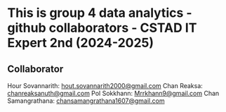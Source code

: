 # This is group 4 data analytics - github collaborators - CSTAD IT Expert 2nd (2024-2025)
## Collaborator 
Hour Sovannarith: hout.sovannarith2000@gmail.com
Chan Reaksa: chanreaksanuth@gmail.com
Pol Sokkhann: Mrrkhann9@gmail.com
Chan Samangrathana: chansamangrathana1607@gmail.com
